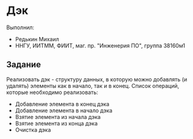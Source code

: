 # **Дэк**

Выполнил:

- Редькин Михаил
- ННГУ, ИИТММ, ФИИТ, маг. пр. "Инженерия ПО", группа 38160м1

## **Задание**

Реализовать дэк - структуру данных, в которую можно добавлять (и удалять) элементы как в начало, так и в конец. Список операций, которые необходимо реализовать:

- Добавление элемента в конец дэка
- Добавление элемента в начало дэка
- Взятие элемента из начала дэка
- Взятие элемента из конца дэка
- Очистка дэка
